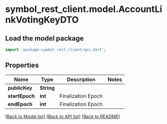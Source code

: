 # symbol_rest_client.model.AccountLinkVotingKeyDTO

## Load the model package
```dart
import 'package:symbol_rest_client/api.dart';
```

## Properties
Name | Type | Description | Notes
------------ | ------------- | ------------- | -------------
**publicKey** | **String** |  | 
**startEpoch** | **int** | Finalization Epoch | 
**endEpoch** | **int** | Finalization Epoch | 

[[Back to Model list]](../README.md#documentation-for-models) [[Back to API list]](../README.md#documentation-for-api-endpoints) [[Back to README]](../README.md)


